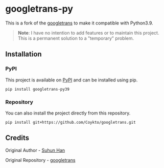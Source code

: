 # googletrans-py

This is a fork of the [googletrans](https://github.com/ShivangKakkar/googletrans) to make it compatible with Python3.9.

> **Note**: I have no intention to add features or to maintain this project. This is a permanent solution to a "temporary" problem.

## Installation

### PyPI

This project is available on [PyPI](https://pypi.org/project/googletrans-py39) and can be installed using pip.

```shell
pip install googletrans-py39
```

### Repository

You can also install the project directly from this repository.

```shell
pip install git+https://github.com/Coykto/googletrans.git
```

## Credits

Original Author - [Suhun Han](https://github.com/ssut)

Original Repository - [googletrans](https://github.com/ssut/py-googletrans)

